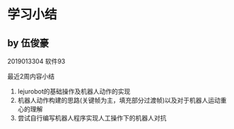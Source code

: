 # 学习小结
## by 伍俊豪
2019013304 软件93

最近2周内容小结

1. lejurobot的基础操作及机器人动作的实现
2. 机器人动作构建的思路(关键帧为主，填充部分过渡帧)以及对于机器人运动重心的理解
3. 尝试自行编写机器人程序实现人工操作下的机器人对抗
